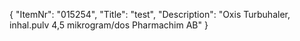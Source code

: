{
  "ItemNr": "015254",
  "Title": "test",
  "Description": "Oxis Turbuhaler, inhal.pulv 4,5 mikrogram/dos Pharmachim AB"
}